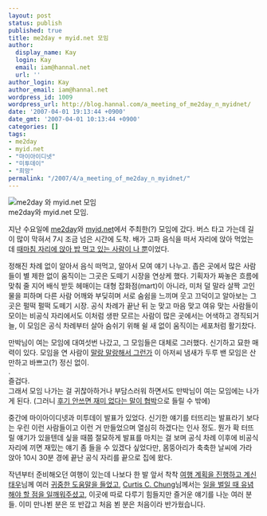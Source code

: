 ```yaml
---
layout: post
status: publish
published: true
title: me2day + myid.net 모임
author:
  display_name: Kay
  login: Kay
  email: iam@hannal.net
  url: ''
author_login: Kay
author_email: iam@hannal.net
wordpress_id: 1009
wordpress_url: http://blog.hannal.com/a_meeting_of_me2day_n_myidnet/
date: '2007-04-01 19:13:44 +0900'
date_gmt: '2007-04-01 10:13:44 +0900'
categories: []
tags:
- me2day
- myid.net
- "마이아이디넷"
- "미투데이"
- "희망"
permalink: "/2007/4/a_meeting_of_me2day_n_myidnet/"
---
```

<p class="centerphoto"><img src="http://blog.hannal.com/assets/uploads/2007/04/img_00281.jpg" alt="me2day 와 myid.net 모임" /><br />
me2day와 myid.net 모임.</p>
<p>지난 수요일에 <a href="http://me2day.net">me2day</a>와 <a href="http://www.myid.net">myid.net</a>에서 주최한(?) 모임에 갔다. 버스 타고 가는데 길이 많이 막혀서 7시 조금 넘은 시간에 도착. 배가 고파 음식을 떠서 자리에 앉아 먹었는데 <a href="http://www.flickr.com/photos/doubletrack/437776741/in/set-72157600032826604/">때마침 자리에 앉아 밥 먹고 있는 사람이 나 뿐</a>이었다.</p>
<p>정해진 차례 없이 알아서 음식 떠먹고, 알아서 모여 얘기 나누고. 좁은 곳에서 많은 사람들이 별 제한 없이 움직이는 그곳은 도떼기 시장을 연상케 했다. 기획자가 짜놓은 흐름에 맞춰 줄 지어 배식 받듯 헤매이는 대형 잡화점(mart)이 아니라, 미처 덜 말라 살짝 고인 물을 피하며 다른 사람 어깨와 부딪히며 서로 숨쉼을 느끼며 웃고 끄덕이고 알아보는 그곳은 펄떡 펄떡 도떼기 시장. 공식 차례가 끝난 뒤 눈 맞고 마음 맞고 여유 맞는 사람들이 모이는 비공식 자리에서도 이처럼 생판 모르는 사람이 많은 곳에서는 어색하고 경직되거늘, 이 모임은 공식 차례부터 살아 숨쉬기 위해 쉴 새 없이 움직이는 세포처럼 활기찼다.</p>
<p>만박님이 여는 모임에 대여섯번 나갔고, 그 모임들은 대체로 그러했다. 신기하고 묘한 매력이 있다. 모임을 연 사람이 <a href="http://blog.hannal.com/chester_n_sumanpark">말랑 말랑해서 그런가</a> 이 아저씨 냄새가 두루 밴 모임은 산만하고 바쁘고(?) 정신 없이.<br />
.<br />
즐겁다.<br />
그래서 모임 나가는 걸 귀찮아하거나 부담스러워 하면서도 만박님이 여는 모임에는 나가게 된다. (그러니 <a href="http://sumanpark.com/blog/119">후기 안쓰면 재미 없다는 말이 협박</a>으로 들릴 수 밖에)</p>
<p>중간에 마이아이디넷과 미투데이 발표가 있었다. 신기한 얘기를 터뜨리는 발표라기 보다는 우린 이런 사람들이고 이런 거 만들었으며 열심히 하겠다는 인사 정도. 뭔가 확 터뜨릴 얘기가 있을텐데 싶을 때쯤 절묘하게 발표를 마치는 걸 보며 공식 차례 이후에 비공식 자리에 끼면 재밌는 얘기 좀 들을 수 있겠다 싶었다만, 몸뚱아리가 축축한 날씨에 가라 앉아 10시 30분 경에 끝난 공식 자리를 끝으로 집에 왔다.</p>
<p>작년부터 준비해오던 여행이 있는데 나보다 한 발 앞서 착착 <a href="http://twlog.net/wp/?p=667">여행 계획을 진행하고 계신 태우</a>님께 여러 <a href="http://www.flickr.com/photos/doubletrack/437773709/in/set-72157600032826604/">귀중한 도움말을 들었고</a>, <a href="http://curtischung.com/blog/kr">Curtis C. Chung</a>님께서는 <a href="http://www.flickr.com/photos/doubletrack/437775359/in/set-72157600032826604/">일을 벌일 때 유념해야 할 점을 일깨워주셨고</a>, 이곳에 따로 다루기 힘들지만 즐거운 얘기를 나눈 여러 분들. 이미 만나뵌 분은 또 반갑고 처음 뵌 분은 처음이라 반가웠습니다.</p>
